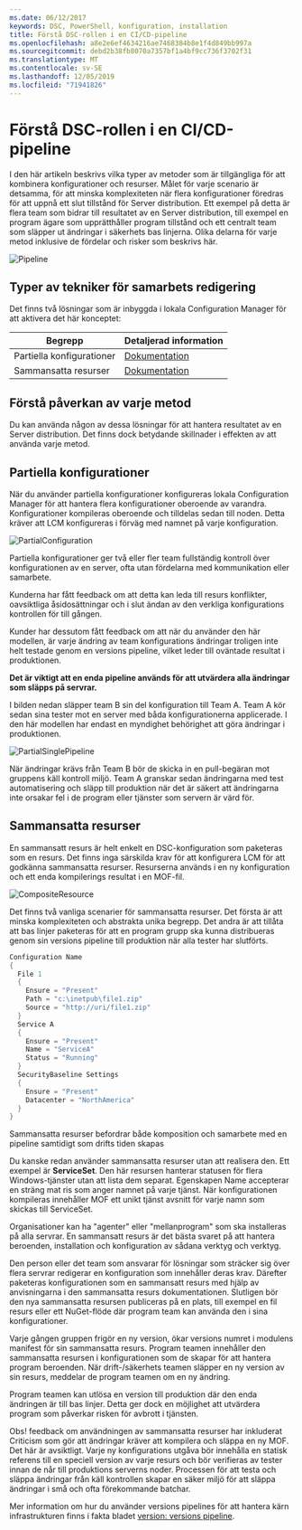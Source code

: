 ```yaml
---
ms.date: 06/12/2017
keywords: DSC, PowerShell, konfiguration, installation
title: Förstå DSC-rollen i en CI/CD-pipeline
ms.openlocfilehash: a8e2e6ef4634216ae7468384b8e1f4d849bb997a
ms.sourcegitcommit: debd2b38fb8070a7357bf1a4bf9cc736f3702f31
ms.translationtype: MT
ms.contentlocale: sv-SE
ms.lasthandoff: 12/05/2019
ms.locfileid: "71941826"
---
```

# <a name="understanding-dscs-role-in-a-cicd-pipeline"></a>Förstå DSC-rollen i en CI/CD-pipeline

I den här artikeln beskrivs vilka typer av metoder som är tillgängliga för att kombinera konfigurationer och resurser.
Målet för varje scenario är detsamma, för att minska komplexiteten när flera konfigurationer föredras för att uppnå ett slut tillstånd för Server distribution.
Ett exempel på detta är flera team som bidrar till resultatet av en Server distribution, till exempel en program ägare som upprätthåller program tillstånd och ett centralt team som släpper ut ändringar i säkerhets bas linjerna.
Olika delarna för varje metod inklusive de fördelar och risker som beskrivs här.

![Pipeline](../images/Pipeline.jpg)

## <a name="types-of-collaborative-authoring-techniques"></a>Typer av tekniker för samarbets redigering

Det finns två lösningar som är inbyggda i lokala Configuration Manager för att aktivera det här konceptet:

| Begrepp | Detaljerad information
|-|-
| Partiella konfigurationer | [Dokumentation](../pull-server/partialConfigs.md)
| Sammansatta resurser | [Dokumentation](../resources/authoringResourceComposite.md)

## <a name="understanding-the-impact-of-each-approach"></a>Förstå påverkan av varje metod

Du kan använda någon av dessa lösningar för att hantera resultatet av en Server distribution.
Det finns dock betydande skillnader i effekten av att använda varje metod.

## <a name="partial-configurations"></a>Partiella konfigurationer

När du använder partiella konfigurationer konfigureras lokala Configuration Manager för att hantera flera konfigurationer oberoende av varandra.
Konfigurationer kompileras oberoende och tilldelas sedan till noden.
Detta kräver att LCM konfigureras i förväg med namnet på varje konfiguration.

![PartialConfiguration](../images/PartialConfiguration.jpg)

Partiella konfigurationer ger två eller fler team fullständig kontroll över konfigurationen av en server, ofta utan fördelarna med kommunikation eller samarbete.

Kunderna har fått feedback om att detta kan leda till resurs konflikter, oavsiktliga åsidosättningar och i slut ändan av den verkliga konfigurations kontrollen för till gången.

Kunder har dessutom fått feedback om att när du använder den här modellen, är varje ändring av team konfigurations ändringar troligen inte helt testade genom en versions pipeline, vilket leder till oväntade resultat i produktionen.

**Det är viktigt att en enda pipeline används för att utvärdera alla ändringar som släpps på servrar.**

I bilden nedan släpper team B sin del konfiguration till Team A. Team A kör sedan sina tester mot en server med båda konfigurationerna applicerade.
I den här modellen har endast en myndighet behörighet att göra ändringar i produktionen.

![PartialSinglePipeline](../images/PartialSinglePipeline.jpg)

När ändringar krävs från Team B bör de skicka in en pull-begäran mot gruppens käll kontroll miljö.
Team A granskar sedan ändringarna med test automatisering och släpp till produktion när det är säkert att ändringarna inte orsakar fel i de program eller tjänster som servern är värd för.

## <a name="composite-resources"></a>Sammansatta resurser

En sammansatt resurs är helt enkelt en DSC-konfiguration som paketeras som en resurs.
Det finns inga särskilda krav för att konfigurera LCM för att godkänna sammansatta resurser.
Resurserna används i en ny konfiguration och ett enda kompilerings resultat i en MOF-fil.

![CompositeResource](../images/CompositeResource.jpg)

Det finns två vanliga scenarier för sammansatta resurser.
Det första är att minska komplexiteten och abstrakta unika begrepp.
Det andra är att tillåta att bas linjer paketeras för att en program grupp ska kunna distribueras genom sin versions pipeline till produktion när alla tester har slutförts.

```PowerShell
Configuration Name
{
  File 1
  {
    Ensure = "Present"
    Path = "c:\inetpub\file1.zip"
    Source = "http://uri/file1.zip"
  }
  Service A
  {
    Ensure = "Present"
    Name = "ServiceA"
    Status = "Running"
  }
  SecurityBaseline Settings
  {
    Ensure = "Present"
    Datacenter = "NorthAmerica"
  }
}
```

Sammansatta resurser befordrar både komposition och samarbete med en pipeline samtidigt som drifts tiden skapas

Du kanske redan använder sammansatta resurser utan att realisera den.
Ett exempel är **ServiceSet**.
Den här resursen hanterar statusen för flera Windows-tjänster utan att lista dem separat.
Egenskapen Name accepterar en sträng mat ris som anger namnet på varje tjänst.
När konfigurationen kompileras innehåller MOF ett unikt tjänst avsnitt för varje namn som skickas till ServiceSet.

Organisationer kan ha "agenter" eller "mellanprogram" som ska installeras på alla servrar.
En sammansatt resurs är det bästa svaret på att hantera beroenden, installation och konfiguration av sådana verktyg och verktyg.

Den person eller det team som ansvarar för lösningar som sträcker sig över flera servrar redigerar en konfiguration som innehåller deras krav.
Därefter paketeras konfigurationen som en sammansatt resurs med hjälp av anvisningarna i den sammansatta resurs dokumentationen.
Slutligen bör den nya sammansatta resursen publiceras på en plats, till exempel en fil resurs eller ett NuGet-flöde där program team kan använda den i sina konfigurationer.

Varje gången gruppen frigör en ny version, ökar versions numret i modulens manifest för sin sammansatta resurs.
Program teamen innehåller den sammansatta resursen i konfigurationen som de skapar för att hantera program beroenden.
När drift-/säkerhets teamen släpper en ny version av sin resurs, meddelar de program teamen om en ny ändring.

Program teamen kan utlösa en version till produktion där den enda ändringen är till bas linjer.
Detta ger dock en möjlighet att utvärdera program som påverkar risken för avbrott i tjänsten.

Obs! feedback om användningen av sammansatta resurser har inkluderat Criticism som gör att ändringar kräver att kompilera och släppa en ny MOF.
Det här är avsiktligt.
Varje ny konfigurations utgåva bör innehålla en statisk referens till en speciell version av varje resurs och bör verifieras av tester innan de når till produktions serverns noder.
Processen för att testa och släppa ändringar från käll kontrollen skapar en säker miljö för att släppa ändringar i små och ofta förekommande batchar.

Mer information om hur du använder versions pipelines för att hantera kärn infrastrukturen finns i fakta bladet [version: versions pipeline](../further-reading/whitepapers.md).
